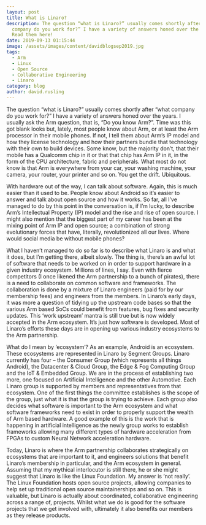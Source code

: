 ```yaml
---
layout: post
title: What is Linaro?
description: The question “what is Linaro?” usually comes shortly after “what
  company do you work for?” I have a variety of answers honed over the years.
  Read them here!
date: 2019-09-13 01:15:44
image: /assets/images/content/davidblogsep2019.jpg
tags:
  - Arm
  - Linux
  - Open Source
  - Collaborative Engineering
  - Linaro
category: blog
author: david.rusling
---
```


The question “what is Linaro?” usually comes shortly after “what company do you work for?” I have a variety of answers honed over the years. I usually ask the Arm question, that is, “Do you know Arm?”. Time was this got blank looks but, lately, most people know about Arm, or at least the Arm processor in their mobile phones. If not, I tell them about Arm’s IP model and how they license technology and how their partners bundle that technology with their own to build devices. Some know, but the majority don’t, that their mobile has a Qualcomm chip in it or that that chip has Arm IP in it, in the form of the CPU architecture, fabric and peripherals. What most do not know is that Arm is everywhere from your car, your washing machine, your camera, your router, your printer and so on. You get the drift. Ubiquitous.

With hardware out of the way, I can talk about software. Again, this is much easier than it used to be. People know about Android so it’s easier to answer and talk about open source and how it works. So far, all I’ve managed to do by this point in the conversation is, if I’m lucky, to describe Arm’s Intellectual Property (IP) model and the rise and rise of open source. I might also mention that the biggest part of my career has been at the mixing point of Arm IP and open source; a combination of strong evolutionary forces that have, literally, revolutionized all our lives. Where would social media be without mobile phones?

What I haven’t managed to do so far is to describe what Linaro is and what it does, but I’m getting there, albeit slowly. The thing is, there’s an awful lot of software that needs to be worked on in order to support hardware in a given industry ecosystem. Millions of lines, I say. Even with fierce competitors (I once likened the Arm partnership to a bunch of pirates), there is a need to collaborate on common software and frameworks. The collaboration is done by a mixture of Linaro engineers (paid for by our membership fees) and engineers from the members. In Linaro’s early days, it was more a question of tidying up the upstream code bases so that the various Arm based SoCs could benefit from features, bug fixes and security updates. This ‘work upstream’ mantra is still true but is now widely accepted in the Arm ecosystem. It’s just how software is developed. Most of Linaro’s efforts these days are in opening up various industry ecosystems to the Arm partnership.

What do I mean by ‘ecosystem’? As an example, Android is an ecosystem. These ecosystems are represented in Linaro by Segment Groups. Linaro currently has four – the Consumer Group (which represents all things Android), the Datacenter & Cloud Group, the Edge & Fog Computing Group and the IoT & Embedded Group. We are in the process of establishing two more, one focused on Artificial Intelligence and the other Automotive. Each Linaro group is supported by members and representatives from that ecosystem. One of the first things the committee establishes is the scope of the group, just what it is that the group is trying to achieve. Each group also decides what software is important to the Arm ecosystem and what software frameworks need to exist in order to properly support the wealth of Arm based hardware. A good example of this is the work that is happening in artificial intelligence as the newly group works to establish frameworks allowing many different types of hardware acceleration from FPGAs to custom Neural Network acceleration hardware.

Today, Linaro is where the Arm partnership collaborates strategically on ecosystems that are important to it, and engineers solutions that benefit Linaro’s membership in particular, and the Arm ecosystem in general. Assuming that my mythical interlocutor is still there, he or she might suggest that Linaro is like the Linux Foundation. My answer is ‘not really’. The Linux Foundation hosts open source projects, allowing companies to help set up traditional open source maintainerships and so on. This is valuable, but Linaro is actually about coordinated, collaborative engineering across a range of, projects. Whilst what we do is good for the software projects that we get involved with, ultimately it also benefits our members as they release products.